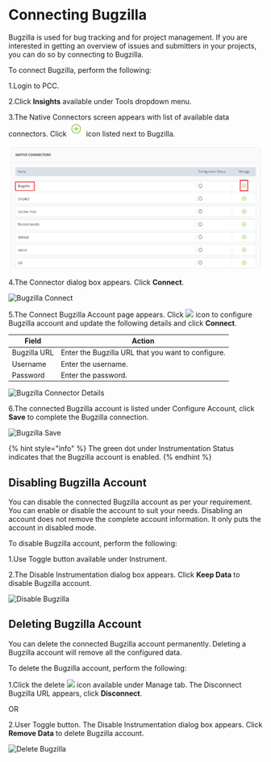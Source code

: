 # Connecting Bugzilla

Bugzilla is used for bug tracking and for project management. If you are interested in getting an overview of issues and submitters in your projects, you can do so by connecting to Bugzilla.

To connect Bugzilla, perform the following:

1.Login to PCC.

2.Click **Insights** available under Tools dropdown menu.

3.The Native Connectors screen appears with list of available data connectors. Click ![](../../../.gitbook/assets/Connect.png) icon listed next to Bugzilla.

![Bugzilla Connector](../../../.gitbook/assets/Bugzilla.png)

4.The Connector dialog box appears. Click **Connect**.

![Bugzilla Connect](../../../.gitbook/assets/Bug\_Connect.png)

5.The Connect Bugzilla Account page appears. Click ![](../../../.gitbook/assets/Con\_Icon.png) icon to configure Bugzilla account and update the following details and click **Connect**.

| Field        | Action                                             |
| ------------ | -------------------------------------------------- |
| Bugzilla URL | Enter the Bugzilla URL that you want to configure. |
| Username     | Enter the username.                                |
| Password     | Enter the password.                                |

![Bugzilla Connector Details](../../../.gitbook/assets/Bug\_Con.gif)

6.The connected Bugzilla account is listed under Configure Account, click **Save** to complete the Bugzilla connection.

![Bugzilla Save](../../../.gitbook/assets/Bug\_Save.png)

{% hint style="info" %}
The green dot under Instrumentation Status indicates that the Bugzilla account is enabled.
{% endhint %}

## Disabling Bugzilla Account

You can disable the connected Bugzilla account as per your requirement. You can enable or disable the account to suit your needs. Disabling an account does not remove the complete account information. It only puts the account in disabled mode.

To disable Bugzilla account, perform the following:

1.Use Toggle button available under Instrument.

2.The Disable Instrumentation dialog box appears. Click **Keep Data** to disable Bugzilla account.

![Disable Bugzilla](<../../../.gitbook/assets/Disable\_Bugzilla (1).gif>)

## Deleting Bugzilla Account

You can delete the connected Bugzilla account permanently. Deleting a Bugzilla account will remove all the configured data.

To delete the Bugzilla account, perform the following:

1.Click the delete ![](../../../.gitbook/assets/delete\_icon.png) icon available under Manage tab. The Disconnect Bugzilla URL appears, click **Disconnect**.

OR

2.User Toggle button. The Disable Instrumentation dialog box appears. Click **Remove Data** to delete Bugzilla account.

![Delete Bugzilla](../../../.gitbook/assets/Delete\_Bugzilla.gif)
